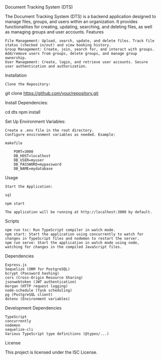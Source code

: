 Document Tracking System (DTS)

The Document Tracking System (DTS) is a backend application designed to manage files, groups, and users within an organization. It provides functionalities for creating, updating, searching, and deleting files, as well as managing groups and user accounts.
Features

    File Management: Upload, search, update, and delete files. Track file status (checked in/out) and view booking history.
    Group Management: Create, join, search for, and interact with groups. Add/remove users from groups, delete groups, and manage group ownership.
    User Management: Create, login, and retrieve user accounts. Secure user authentication and authorization.

Installation

    Clone the Repository:

git clone https://github.com/your/repository.git

Install Dependencies:

cd dts
npm install

Set Up Environment Variables:

    Create a .env file in the root directory.
    Configure environment variables as needed. Example:

    makefile

        PORT=3000
        DB_HOST=localhost
        DB_USER=myuser
        DB_PASSWORD=mypassword
        DB_NAME=mydatabase

Usage

    Start the Application:

    sql

    npm start

    The application will be running at http://localhost:3000 by default.

Scripts

    npm run tsc: Run TypeScript compiler in watch mode.
    npm start: Start the application using concurrently to watch for changes in TypeScript files and nodemon to restart the server.
    npm run serve: Start the application in watch mode using node, watching for changes in the compiled JavaScript files.

Dependencies

    Express.js
    Sequelize (ORM for PostgreSQL)
    bcrypt (Password hashing)
    cors (Cross-Origin Resource Sharing)
    jsonwebtoken (JWT authentication)
    morgan (HTTP request logging)
    node-schedule (Task scheduling)
    pg (PostgreSQL client)
    dotenv (Environment variables)

Development Dependencies

    TypeScript
    concurrently
    nodemon
    sequelize-cli
    Various TypeScript type definitions (@types/...)

License

This project is licensed under the ISC License.
